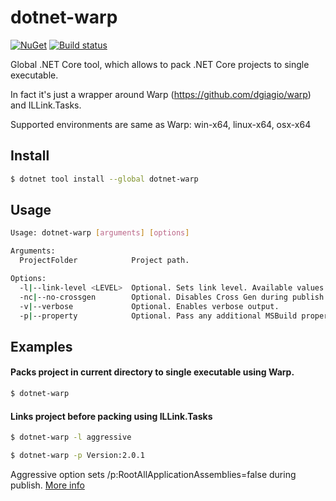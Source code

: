 dotnet-warp
================


[![NuGet][main-nuget-badge]][main-nuget]
[![Build status](https://hrybak.visualstudio.com/dotnet-warp/_apis/build/status/dotnet-warp-CI)](https://hrybak.visualstudio.com/dotnet-warp/_build/latest?definitionId=12)

[main-nuget]: https://www.nuget.org/packages/dotnet-warp/
[main-nuget-badge]: https://img.shields.io/nuget/v/dotnet-warp.svg?style=flat-square&label=nuget

Global .NET Core tool, which allows to pack .NET Core projects to single executable. 

In fact it's just a wrapper around Warp (https://github.com/dgiagio/warp) and ILLink.Tasks.

Supported environments are same as Warp: win-x64, linux-x64, osx-x64

## Install


```bash
$ dotnet tool install --global dotnet-warp
```

## Usage

```bash
Usage: dotnet-warp [arguments] [options]

Arguments:
  ProjectFolder            Project path.

Options:
  -l|--link-level <LEVEL>  Optional. Sets link level. Available values: Normal, Aggressive.
  -nc|--no-crossgen        Optional. Disables Cross Gen during publish when linker is enabled. Sometimes required for linker to work. See issue: https://github.com/mono/linker/issues/314
  -v|--verbose             Optional. Enables verbose output.
  -p|--property            Optional. Pass any additional MSBuild properties to 'dotnet publish' command.
```

## Examples

#### Packs project in current directory to single executable using Warp.
```bash
$ dotnet-warp 
```

#### Links project before packing using ILLink.Tasks
```bash
$ dotnet-warp -l aggressive
```

```bash
$ dotnet-warp -p Version:2.0.1
```
Aggressive option sets /p:RootAllApplicationAssemblies=false during publish. [More info](https://github.com/mono/linker/blob/fbe310a0c018ddcd701fe9ff91aa61ec6c026221/corebuild/README.md#options) 
